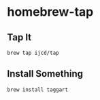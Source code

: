 # homebrew-tap

## Tap It

```
brew tap ijcd/tap
```

## Install Something

```
brew install taggart
```

